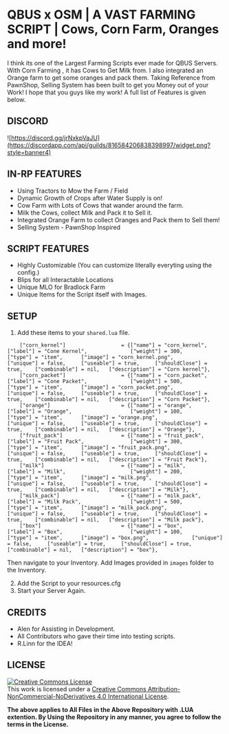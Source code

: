 # QBUS x OSM | A VAST FARMING SCRIPT | Cows, Corn Farm, Oranges and more!
I think its one of the Largest Farming Scripts ever made for QBUS Servers. With Corn Farming , it has Cows to Get Milk from. I also integrated an Orange farm to get some oranges and pack them. Taking Reference from PawnShop, Selling System has been built to get you Money out of your Work! I hope that you guys like my work! A full list of Features is given below. 

## DISCORD
![https://discord.gg/jrNxkpVaJU](https://discordapp.com/api/guilds/816584206838398997/widget.png?style=banner4)

## IN-RP FEATURES
- Using Tractors to Mow the Farm / Field
- Dynamic Growth of Crops after Water Supply is on!
- Cow Farm with Lots of Cows that wander around the farm.
- Milk the Cows, collect Milk and Pack it to Sell it.
- Integrated Orange Farm to collect Oranges and Pack them to Sell them!
- Selling System - PawnShop Inspired

## SCRIPT FEATURES
- Highly Customizable (You can customize literally everyting using the config.)
- Blips for all Interactable Locations 
- Unique MLO for Bradlock Farm 
- Unique Items for the Script itself with Images. 

## SETUP
1. Add these items to your `shared.lua` file. 
```
	["corn_kernel"] 		         = {["name"] = "corn_kernel", 			        ["label"] = "Cone Kernel", 	            ["weight"] = 300, 		["type"] = "item", 		["image"] = "corn_kernel.png", 	        ["unique"] = false, 	["useable"] = true, 	["shouldClose"] = true,	   ["combinable"] = nil,   ["description"] = "Corn kernel"},
	["corn_packet"] 		         = {["name"] = "corn_packet", 			        ["label"] = "Cone Packet", 	            ["weight"] = 500, 		["type"] = "item", 		["image"] = "corn_packet.png", 	        ["unique"] = false, 	["useable"] = true, 	["shouldClose"] = true,	   ["combinable"] = nil,   ["description"] = "Corn Packet"},
	["orange"] 		                 = {["name"] = "orange", 			            ["label"] = "Orange", 	                ["weight"] = 100, 		["type"] = "item", 		["image"] = "orange.png", 	            ["unique"] = false, 	["useable"] = true, 	["shouldClose"] = true,	   ["combinable"] = nil,   ["description"] = "Orange"},
	["fruit_pack"] 		             = {["name"] = "fruit_pack", 			        ["label"] = "Fruit Pack", 	            ["weight"] = 300, 		["type"] = "item", 		["image"] = "fruit_pack.png", 	        ["unique"] = false, 	["useable"] = true, 	["shouldClose"] = true,	   ["combinable"] = nil,   ["description"] = "Fruit Pack"},
	["milk"] 		                 = {["name"] = "milk", 			                ["label"] = "Milk", 	                ["weight"] = 200, 		["type"] = "item", 		["image"] = "milk.png", 	            ["unique"] = false, 	["useable"] = true, 	["shouldClose"] = true,	   ["combinable"] = nil,   ["description"] = "Milk"},
	["milk_pack"] 		             = {["name"] = "milk_pack", 			        ["label"] = "Milk Pack", 	            ["weight"] = 500, 		["type"] = "item", 		["image"] = "milk_pack.png", 	        ["unique"] = false, 	["useable"] = true, 	["shouldClose"] = true,	   ["combinable"] = nil,   ["description"] = "Milk pack"},
	["box"] 		                 = {["name"] = "box", 			                ["label"] = "Box", 	                	["weight"] = 100, 		["type"] = "item", 		["image"] = "box.png", 	            ["unique"] = false, 	["useable"] = true, 	["shouldClose"] = true,	   ["combinable"] = nil,   ["description"] = "box"},
```
Then navigate to your Inventory. Add Images provided in `images` folder to the Inventory. 

2. Add the Script to your resources.cfg 
3. Start your Server Again. 

## CREDITS
- Alen for Assisting in Development.
- All Contributors who gave their time into testing scripts.
- R.Linn for the IDEA! 

## LICENSE
<a rel="license" href="http://creativecommons.org/licenses/by-nc-nd/4.0/"><img alt="Creative Commons License" style="border-width:0" src="https://i.creativecommons.org/l/by-nc-nd/4.0/88x31.png" /></a><br />This work is licensed under a <a rel="license" href="http://creativecommons.org/licenses/by-nc-nd/4.0/">Creative Commons Attribution-NonCommercial-NoDerivatives 4.0 International License</a>.

**The above applies to All Files in the Above Repository with .LUA extention. By Using the Repository in any manner, you agree to follow the terms in the License.**
